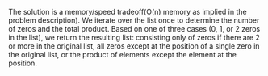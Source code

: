 The solution is a memory/speed tradeoff(O(n) memory 
as implied in the problem description). We iterate 
over the list once to determine the number of zeros
and the total product. Based on one of three cases 
(0, 1, or 2 zeros in the list), we return the 
resulting list: consisting only of zeros if there are 
2 or more in the original list, all zeros except at the 
position of a single zero in the original list, or the 
product of elements except the element at the position.

